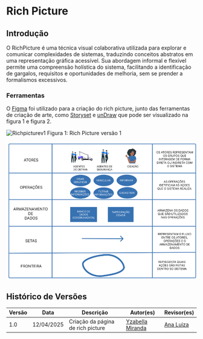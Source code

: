 # Rich Picture
## Introdução
O RichPicture é uma técnica visual colaborativa utilizada para explorar e comunicar complexidades de sistemas, traduzindo conceitos abstratos em uma representação gráfica acessível. Sua abordagem informal e flexível permite uma compreensão holística do sistema, facilitando a identificação de gargalos, requisitos e oportunidades de melhoria, sem se prender a formalismos excessivos.

### Ferramentas
O [Figma](https://www.figma.com/) foi utilizado para a criação do rich picture, junto das ferramentas de criação de arte, como [Storyset](https://storyset.com/) e [unDraw](https://undraw.co/) que pode ser visualizado na figura 1 e figura 2.

![Richpicturev1](assets/rich-picture/richpicturev1.png)
Figura 1: Rich Picture versão 1

![RichpictureLegenda](assets/rich-picture/richpicturelegenda.png)

## Histórico de Versões

| Versão | Data | Descrição | Autor(es) | Revisor(es) |
|--------|------|-----------|-----------|-------------|
| 1.0 | 12/04/2025 | Criação da página de rich picture | [Yzabella Miranda](https://github.com/redjsun) | [Ana Luiza](https://github.com/Ana-Luiza-SC)| 